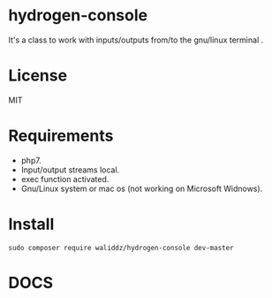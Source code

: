 # hydrogen-console
It's a class to work with inputs/outputs from/to the gnu/linux terminal .
# License 
MIT
# Requirements
- php7.
- Input/output streams local.
- exec function activated.
- Gnu/Linux system or mac os (not working on Microsoft Widnows). 

# Install 
`sudo composer require waliddz/hydrogen-console dev-master`
# DOCS 
